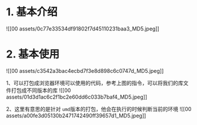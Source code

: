 # 1. 基本介绍

![[00 assets/0c77e33534df91802f7d45110231baa3_MD5.jpeg]]


# 2. 基本使用

![[00 assets/c3542a3bac4ecbd7f3e8d898c6c0747d_MD5.jpeg]]

1、可以打包成浏览器环境可以使用的代码，参考上图的指令，可以将我们的库文件打包成不同版本的库
![[00 assets/01d3d1ac6c2f1bc2e60dd6c033b7baf4_MD5.jpeg]]

2、这里有意思的是针对 `umd`版本的打包，他会在执行的时候判断当前的环境
![[00 assets/a00fe3d05130b2471742490ff39657d1_MD5.jpeg]]
